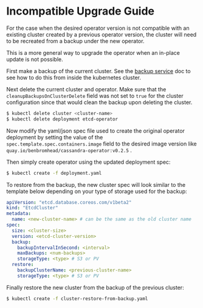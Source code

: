 # Incompatible Upgrade Guide
For the case when the desired operator version is not compatible with an existing cluster created by a previous operator version, the cluster will need to be recreated from a backup under the new operator. 

This is a more general way to upgrade the operator when an in-place update is not possible.


First make a backup of the current cluster. See the [backup service](../backup_service.md) doc to see how to do this from inside the kubernetes cluster.

Next delete the current cluster and operator. Make sure that the `cleanupBackupsOnClusterDelete` field was not set to `true` for the cluster configuration since that would clean the backup upon deleting the cluster.
```bash
$ kubectl delete cluster <cluster-name>
$ kubectl delete deployment etcd-operator
```

Now modify the yaml/json spec file used to create the original operator deployment by setting the value of the `spec.template.spec.containers.image` field to the desired image version like `quay.io/benbromhead/cassandra-operator:v0.2.5` .

Then simply create operator using the updated deployment spec:
```bash
$ kubectl create -f deployment.yaml
```

To restore from the backup, the new cluster spec will look similar to the template below depending on your type of storage used for the backup:
```YAML
apiVersion: "etcd.database.coreos.com/v1beta2"
kind: "EtcdCluster"
metadata:
  name: <new-cluster-name> # can be the same as the old cluster name
spec:
  size: <cluster-size>
  version: <etcd-cluster-version>
  backup:
    backupIntervalInSecond: <interval>
    maxBackups: <num-backups>
    storageType: <type> # S3 or PV
  restore:
    backupClusterName: <previous-cluster-name>
    storageType: <type> # S3 or PV
```

Finally restore the new cluster from the backup of the previous cluster:
```bash
$ kubectl create -f cluster-restore-from-backup.yaml
```
